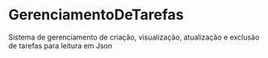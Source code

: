 # GerenciamentoDeTarefas
Sistema de gerenciamento de criação, visualização, atualização e exclusão de tarefas para leitura em Json
